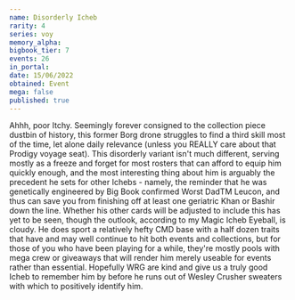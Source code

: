 ```yaml
---
name: Disorderly Icheb
rarity: 4
series: voy
memory_alpha:
bigbook_tier: 7
events: 26
in_portal:
date: 15/06/2022
obtained: Event
mega: false
published: true
---
```


Ahhh, poor Itchy. Seemingly forever consigned to the collection piece dustbin of history, this former Borg drone struggles to find a third skill most of the time, let alone daily relevance (unless you REALLY care about that Prodigy voyage seat). This disorderly variant isn't much different, serving mostly as a freeze and forget for most rosters that can afford to equip him quickly enough, and the most interesting thing about him is arguably the precedent he sets for other Ichebs - namely, the reminder that he was genetically engineered by Big Book confirmed Worst DadTM Leucon, and thus can save you from finishing off at least one geriatric Khan or Bashir down the line. Whether his other cards will be adjusted to include this has yet to be seen, though the outlook, according to my Magic Icheb Eyeball, is cloudy. He does sport a relatively hefty CMD base with a half dozen traits that have and may well continue to hit both events and collections, but for those of you who have been playing for a while, they're mostly pools with mega crew or giveaways that will render him merely useable for events rather than essential. Hopefully WRG are kind and give us a truly good Icheb to remember him by before he runs out of Wesley Crusher sweaters with which to positively identify him.
